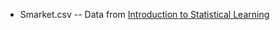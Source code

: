 
* Smarket.csv -- Data from [Introduction to Statistical Learning](http://faculty.marshall.usc.edu/gareth-james/ISL/)
